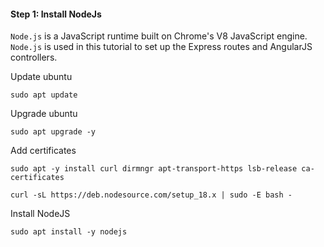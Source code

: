 #### Step 1: Install NodeJs

`Node.js` is a JavaScript runtime built on Chrome's V8 JavaScript engine. `Node.js` is used in this tutorial to set up the Express routes and AngularJS controllers.

Update ubuntu

```
sudo apt update
```
Upgrade ubuntu

```
sudo apt upgrade -y
```

Add certificates

```
sudo apt -y install curl dirmngr apt-transport-https lsb-release ca-certificates

curl -sL https://deb.nodesource.com/setup_18.x | sudo -E bash -
```
Install NodeJS

```
sudo apt install -y nodejs
```